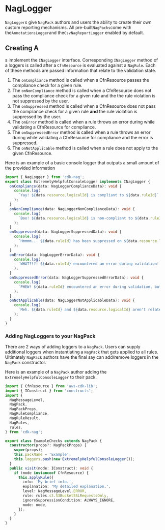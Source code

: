 <!--
Copyright Amazon.com, Inc. or its affiliates. All Rights Reserved.
SPDX-License-Identifier: Apache-2.0
-->

# NagLogger

`NagLogger`s give `NagPack` authors and users the ability to create their own custom reporting mechanisms. All pre-built`NagPacks`come with the`AnnotationsLogger`and the`CsvNagReportLogger` enabled by default.

## Creating A

s implement the `INagLogger` interface. Corresponding `INagLogger` method of a loggers is called after a `CfnResource` is evaluated against a `NagRule`. Each of these methods are passed information that relate to the validation state.

1. The `onCompliance` method is called when a CfnResource passes the compliance check for a given rule.
2. The `onNonCompliance` method is called when a CfnResource does not pass the compliance check for a given rule and the the rule violation is not suppressed by the user.
3. The `onSuppressed` method is called when a CfnResource does not pass the compliance check for a given rule **and** the rule violation is suppressed by the user.
4. The `onError` method is called when a rule throws an error during while validating a CfnResource for compliance.
5. The `onSuppressedError` method is called when a rule throws an error during while validating a CfnResource for compliance and the error is suppressed.
6. The `onNotApplicable` method is called when a rule does not apply to the given CfnResource.

Here is an example of a basic console logger that outputs a small amount of the provided information

```ts
import { NagLogger } from 'cdk-nag';
export class ExtremelyHelpfulConsoleLogger implements INagLogger {
  onCompliance(data: NagLoggerComplianceData): void {
    console.log(
      `Yay! ${data.resource.logicalId} is compliant to ${data.ruleId}`
    );
  }
  onNonCompliance(data: NagLoggerNonComplianceData): void {
    console.log(
      `Boo! ${data.resource.logicalId} is non-compliant to ${data.ruleId}`
    );
  }
  onSuppressed(data: NagLoggerSuppressedData): void {
    console.log(
      `Hmmmm... ${data.ruleId} has been suppressed on ${data.resource.logicalId} with the following reason ${data.suppressionReason}`
    );
  }
  onError(data: NagLoggerErrorData): void {
    console.log(
      `WHAT?!?! ${data.ruleId} encountered an error during validation!`
    );
  }
  onSuppressedError(data: NagLoggerSuppressedErrorData): void {
    console.log(
      `PHEW! ${data.ruleId} encountered an error during validation, but was suppressed with the following reason ${data.errorSuppressionReason}.`
    );
  }
  onNotApplicable(data: NagLoggerNotApplicableData): void {
    console.log(
      `Meh. ${data.ruleId} and ${data.resource.logicalId} aren't related at all, but INagLogger still want to say something.`
    );
  }
}
```

### Adding NagLoggers to your NagPack

There are 2 ways of adding loggers to a `NagPack`. Users can supply additional loggers when instantiating a `NagPack` that gets applied to all rules. Ultimately `NagPack` authors have the final say can add/remove loggers in the `NagPack` constructor.

Here is an example of a `NagPack` author adding the `ExtremelyHelpfulConsoleLogger` to their pack.

```ts
import { CfnResource } from 'aws-cdk-lib';
import { IConstruct } from 'constructs';
import {
  NagMessageLevel,
  NagPack,
  NagPackProps,
  NagRuleCompliance,
  NagRuleResult,
  NagRules,
  rules,
} from 'cdk-nag';

export class ExampleChecks extends NagPack {
  constructor(props?: NagPackProps) {
    super(props);
    this.packName = 'Example';
    this.loggers.push(new ExtremelyHelpfulConsoleLogger());
  }
  public visit(node: IConstruct): void {
    if (node instanceof CfnResource) {
      this.applyRule({
        info: 'My brief info.',
        explanation: 'My detailed explanation.',
        level: NagMessageLevel.ERROR,
        rule: rules.s3.S3BucketSSLRequestsOnly,
        ignoreSuppressionCondition: ALWAYS_IGNORE,
        node: node,
      });
    }
  }
}
```
